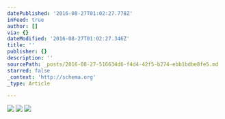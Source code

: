 ```yaml
---
datePublished: '2016-08-27T01:02:27.778Z'
inFeed: true
author: []
via: {}
dateModified: '2016-08-27T01:02:27.346Z'
title: ''
publisher: {}
description: ''
sourcePath: _posts/2016-08-27-516634d6-f4d4-42f5-b274-ebb1bdbe8fe5.md
starred: false
_context: 'http://schema.org'
_type: Article

---
```

![](https://the-grid-user-content.s3-us-west-2.amazonaws.com/54b05b62-2b97-4db1-8d30-1d6397306965.jpg)
![](https://the-grid-user-content.s3-us-west-2.amazonaws.com/2a61fecd-36a0-4d4a-be1b-09e636d71779.jpg)
![](https://the-grid-user-content.s3-us-west-2.amazonaws.com/2226c97a-18d3-4d3b-819d-9dddebcbe78a.jpg)